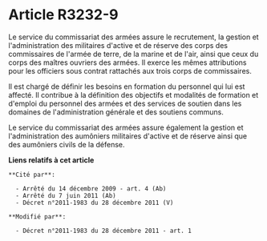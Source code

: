 # Article R3232-9

Le service du commissariat des armées assure le recrutement, la gestion et l'administration des militaires d'active et de
réserve des corps des commissaires de l'armée de terre, de la marine et de l'air, ainsi que ceux du corps des maîtres
ouvriers des armées. Il exerce les mêmes attributions pour les officiers sous contrat rattachés aux trois corps de
commissaires. 

Il est chargé de définir les besoins en formation du personnel qui lui est affecté. Il contribue à la définition des
objectifs et modalités de formation et d'emploi du personnel des armées et des services de soutien dans les domaines de
l'administration générale et des soutiens communs. 

Le service du commissariat des armées assure également la gestion et l'administration des aumôniers militaires d'active et de
réserve ainsi que des aumôniers civils de la défense.

**Liens relatifs à cet article**

	**Cité par**:

	  - Arrêté du 14 décembre 2009 - art. 4 (Ab)
	  - Arrêté du 7 juin 2011 (Ab)
	  - Décret n°2011-1983 du 28 décembre 2011 (V)

	**Modifié par**:

	  - Décret n°2011-1983 du 28 décembre 2011 - art. 1
